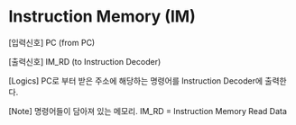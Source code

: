 # Instruction Memory (IM)

[입력신호]
PC      (from PC)

[출력신호]
IM_RD   (to Instruction Decoder)

[Logics]
PC로 부터 받은 주소에 해당하는 명령어를 Instruction Decoder에 출력한다. 

[Note]
명령어들이 담아져 있는 메모리. 
IM_RD = Instruction Memory Read Data